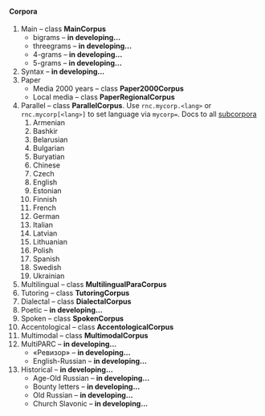 #### Corpora
1. Main – class **MainCorpus**
   * bigrams – **in developing...**
   * threegrams – **in developing...**
   * 4-grams – **in developing...**
   * 5-grams – **in developing...**
1. Syntax – **in developing...**
1. Paper
   * Media 2000 years – class **Paper2000Corpus**
   * Local media – class **PaperRegionalCorpus**
1. Parallel – class **ParallelCorpus**. Use `rnc.mycorp.<lang>` or 
  `rnc.mycorp[<lang>]` to set language via `mycorp=`. 
Docs to all [subcorpora](https://github.com/kunansy/RNC/tree/master/docs/Lexgram%20search%20params/Parallel%20Corpus) 
   1. Armenian
   1. Bashkir
   1. Belarusian
   1. Bulgarian
   1. Buryatian
   1. Chinese
   1. Czech
   1. English
   1. Estonian
   1. Finnish
   1. French
   1. German
   1. Italian
   1. Latvian
   1. Lithuanian
   1. Polish
   1. Spanish
   1. Swedish
   1. Ukrainian
1. Multilingual – class **MultilingualParaCorpus**
1. Tutoring – class **TutoringCorpus**
1. Dialectal – class **DialectalCorpus** 
1. Poetic – **in developing...**
1. Spoken – class **SpokenCorpus**
1. Accentological – class **AccentologicalCorpus**
1. Multimodal – class **MultimodalCorpus**
1. MultiPARC – **in developing...**
   * «Ревизор» – **in developing...**
   * English-Russian – **in developing...**
1. Historical – **in developing...**
   * Age-Old Russian – **in developing...**
   * Bounty letters – **in developing...**
   * Old Russian – **in developing...**
   * Church Slavonic – **in developing...**